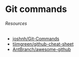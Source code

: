 # Git commands



###### Resources

- [joshnh/Git-Commands](https://github.com/joshnh/Git-Commands)
- [tiimgreen/github-cheat-sheet](https://github.com/tiimgreen/github-cheat-sheet)
- [AntBranch/awesome-github](https://github.com/AntBranch/awesome-github)

